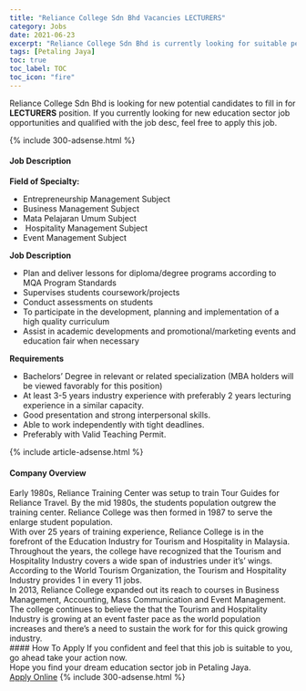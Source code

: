 ```yaml
---
title: "Reliance College Sdn Bhd Vacancies LECTURERS" 
category: Jobs 
date: 2021-06-23 
excerpt: "Reliance College Sdn Bhd is currently looking for suitable person to fill in the LECTURERS which positioned at Petaling Jaya" 
tags: [Petaling Jaya] 
toc: true 
toc_label: TOC 
toc_icon: "fire" 
--- 
```


<p>Reliance College Sdn Bhd is looking for new potential candidates to fill in for <b>LECTURERS</b> position. If you currently looking for new education sector job opportunities and qualified with the job desc, feel free to apply this job.
</p>{% include 300-adsense.html %} 
<div><div><h4>Job Description</h4></div><div><div><span><div><p><strong>Field of Specialty:</strong></p><ul><li>Entrepreneurship Management&#160;Subject</li><li>Business Management Subject</li><li>Mata Pelajaran Umum Subject</li><li>&#160;Hospitality Management Subject</li><li>Event Management Subject</li></ul><p><strong>Job Description</strong></p><ul><li><span>Plan and deliver lessons for diploma/degree programs according to MQA Program Standards</span></li><li><span>Supervises students coursework/projects</span></li><li><span>Conduct assessments on students</span></li><li><span>To participate in the development, planning and implementation of a high quality curriculum</span></li><li><span>Assist in academic developments and promotional/marketing events and education fair when necessary</span></li></ul><p><strong>Requirements</strong></p><ul><li><span>Bachelors&#8217; Degree in relevant or related specialization (MBA holders will be viewed favorably for this position)</span></li><li><span>At least 3-5 years industry experience with preferably 2 years lecturing experience in a similar capacity.</span></li><li><span>Good presentation and strong interpersonal skills.</span></li><li><span>Able to work independently with tight deadlines.</span></li><li><span>Preferably with Valid Teaching Permit.&#160;&#160;</span></li></ul></div></span></div></div></div> 
{% include article-adsense.html %} 
<div><div><h4>Company Overview</h4></div><div><div><span><div><div>
	Early 1980s, Reliance Training Center was setup to train Tour Guides for Reliance Travel. By the mid 1980s, the students population outgrew the training center. Reliance College was then formed in 1987 to serve the enlarge student population.</div>
<div>
	With over 25 years of training experience, Reliance College is in the forefront of the Education Industry for Tourism and Hospitality in Malaysia. Throughout the years, the college have recognized that the Tourism and Hospitality Industry covers a wide span of industries under it&#8217;s&#8217; wings. According to the World Tourism Organization, the Tourism and Hospitality Industry provides 1 in every 11 jobs.</div>
<div>
	In 2013, Reliance College expanded out its reach to courses in Business Management, Accounting, Mass Communication and Event Management. The college continues to believe the that the Tourism and Hospitality Industry is growing at an event faster pace as the world population increases and there&#8217;s a need to sustain the work for for this quick growing industry.</div></div></span></div></div></div> 
#### How To Apply 
If you confident and feel that this job is suitable to you, go ahead take your action now. <br/> 
Hope you find your dream education sector job in Petaling Jaya. <br/> 
<a href="https://www.jobstreet.com.my/en/job/lecturers-4595355?jobId=jobstreet-my-job-4595355" class="btn btn--info" target="_blank" rel="nofollow noopenner">Apply Online</a> 
{% include 300-adsense.html %} 